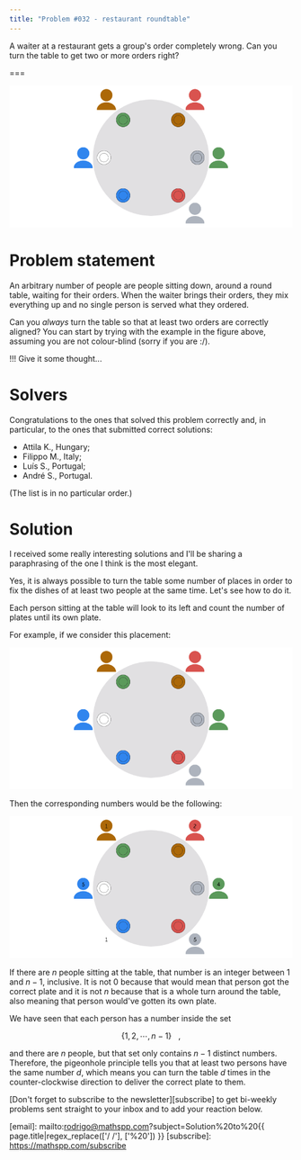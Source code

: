 ```yaml
---
title: "Problem #032 - restaurant roundtable"
---
```


A waiter at a restaurant gets a group's order completely wrong.
Can you turn the table to get two or more orders right?

===

![](thumbnail.webp "A scheme of a possible configuration of the wrong orders.")


# Problem statement

An arbitrary number of people are people sitting down, around a round table,
waiting for their orders.
When the waiter brings their orders, they mix everything up and no single
person is served what they ordered.

Can you _always_ turn the table so that at least two orders are correctly aligned?
You can start by trying with the example in the figure above, assuming
you are not colour-blind (sorry if you are :/).

!!! Give it some thought...


# Solvers

Congratulations to the ones that solved this problem correctly and, in particular, to the ones
that submitted correct solutions:

 - Attila K., Hungary;
 - Filippo M., Italy;
 - Luís S., Portugal;
 - André S., Portugal.

(The list is in no particular order.)


# Solution

I received some really interesting solutions and I'll be sharing a paraphrasing
of the one I think is the most elegant.

Yes, it is always possible to turn the table some number of places
in order to fix the dishes of at least two people at the same time.
Let's see how to do it.

Each person sitting at the table will look to its left and count the number of
plates until its own plate.

For example, if we consider this placement:

![](thumbnail.webp)

Then the corresponding numbers would be the following:

![](_roundtable_counts.png)

If there are $n$ people sitting at the table, that number is an integer
between $1$ and $n - 1$, inclusive.
It is not $0$ because that would mean that person got the correct plate
and it is not $n$ because that is a whole turn around the table, also
meaning that person would've gotten its own plate.

We have seen that each person has a number inside the set

$$
\{ 1, 2, \cdots, n-1 \} ~~~,
$$

and there are $n$ people, but that set only contains $n - 1$ distinct numbers.
Therefore, the pigeonhole principle tells you that at least two persons
have the same number $d$, which means you can turn the table $d$ times
in the counter-clockwise direction to deliver the correct plate to them.


[Don't forget to subscribe to the newsletter][subscribe] to get bi-weekly
problems sent straight to your inbox and to add your reaction below.

[email]: mailto:rodrigo@mathspp.com?subject=Solution%20to%20{{ page.title|regex_replace(['/ /'], ['%20']) }}
[subscribe]: https://mathspp.com/subscribe

